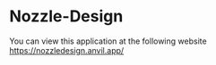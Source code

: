 # Nozzle-Design
You can view this application at the following website
https://nozzledesign.anvil.app/
